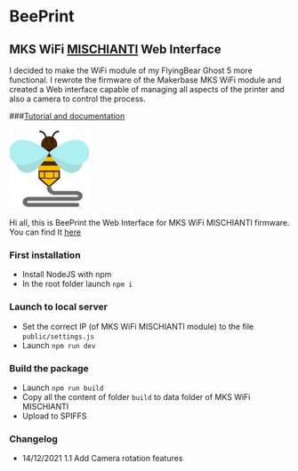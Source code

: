 # BeePrint
## MKS WiFi [MISCHIANTI](www.mischianti.org) Web Interface
I decided to make the WiFi module of my FlyingBear Ghost 5 more functional. I rewrote the firmware of the Makerbase MKS WiFi module and created a Web interface capable of managing all aspects of the printer and also a camera to control the process.

###[Tutorial and documentation](https://www.mischianti.org/category/project/web-interface-beeprint-for-mks-wifi/)

![](src/resources/images/favicon/launcher-icon-3x.png?raw=true)


Hi all, this is BeePrint the Web Interface for MKS WiFi MISCHIANTI firmware.
You can find It [here](https://github.com/xreef/MKS_WIFI_MISCHIANTI)

### First installation
- Install NodeJS with npm
- In the root folder launch `npm i`

### Launch to local server
- Set the correct IP (of MKS WiFi MISCHIANTI module) to the file `public/settings.js`
- Launch `npm run dev`

### Build the package
- Launch `npm run build`
- Copy all the content of folder `build` to data folder of MKS WiFi MISCHIANTI
- Upload to SPIFFS

### Changelog
 - 14/12/2021 1.1 Add Camera rotation features 
